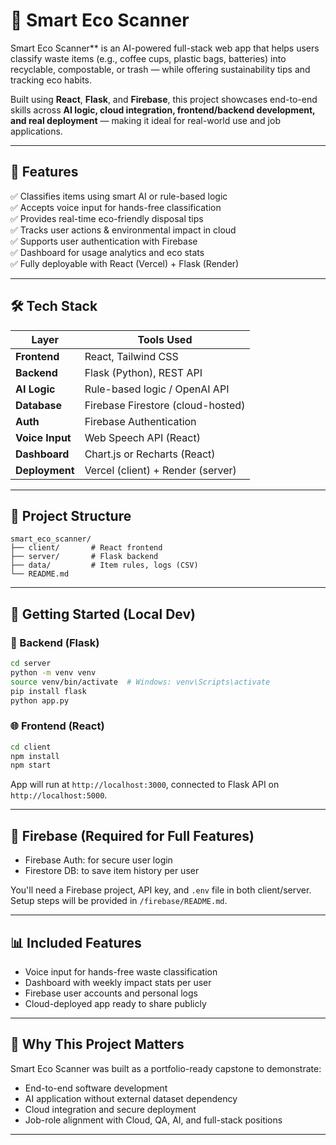 # 🌿 Smart Eco Scanner

Smart Eco Scanner** is an AI-powered full-stack web app that helps users classify waste items (e.g., coffee cups, plastic bags, batteries) into recyclable, compostable, or trash — while offering sustainability tips and tracking eco habits.

Built using **React**, **Flask**, and **Firebase**, this project showcases end-to-end skills across **AI logic, cloud integration, frontend/backend development, and real deployment** — making it ideal for real-world use and job applications.

---

## 🌟 Features

✅ Classifies items using smart AI or rule-based logic  
✅ Accepts voice input for hands-free classification  
✅ Provides real-time eco-friendly disposal tips  
✅ Tracks user actions & environmental impact in cloud  
✅ Supports user authentication with Firebase  
✅ Dashboard for usage analytics and eco stats  
✅ Fully deployable with React (Vercel) + Flask (Render)

---

## 🛠 Tech Stack

| Layer         | Tools Used                          |
|---------------|-------------------------------------|
| **Frontend**  | React, Tailwind CSS                 |
| **Backend**   | Flask (Python), REST API            |
| **AI Logic**  | Rule-based logic / OpenAI API       |
| **Database**  | Firebase Firestore (cloud-hosted)   |
| **Auth**      | Firebase Authentication             |
| **Voice Input** | Web Speech API (React)             |
| **Dashboard** | Chart.js or Recharts (React)        |
| **Deployment**| Vercel (client) + Render (server)   |

---

## 📁 Project Structure

```
smart_eco_scanner/
├── client/       # React frontend
├── server/       # Flask backend
├── data/         # Item rules, logs (CSV)
└── README.md
```

---

## 🚀 Getting Started (Local Dev)

### 🔧 Backend (Flask)

```bash
cd server
python -m venv venv
source venv/bin/activate  # Windows: venv\Scripts\activate
pip install flask
python app.py
```

### 🌐 Frontend (React)

```bash
cd client
npm install
npm start
```

App will run at `http://localhost:3000`, connected to Flask API on `http://localhost:5000`.

---

## 🔐 Firebase (Required for Full Features)

- Firebase Auth: for secure user login
- Firestore DB: to save item history per user

You'll need a Firebase project, API key, and `.env` file in both client/server. Setup steps will be provided in `/firebase/README.md`.

---

## 📊 Included Features

- Voice input for hands-free waste classification
- Dashboard with weekly impact stats per user
- Firebase user accounts and personal logs
- Cloud-deployed app ready to share publicly

---

## 💼 Why This Project Matters

Smart Eco Scanner was built as a portfolio-ready capstone to demonstrate:
- End-to-end software development
- AI application without external dataset dependency
- Cloud integration and secure deployment
- Job-role alignment with Cloud, QA, AI, and full-stack positions

---
